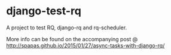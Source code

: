 # django-test-rq

A project to test RQ, django-rq and rq-scheduler.

More info can be found on the accompanying post @ http://spapas.github.io/2015/01/27/async-tasks-with-django-rq/
